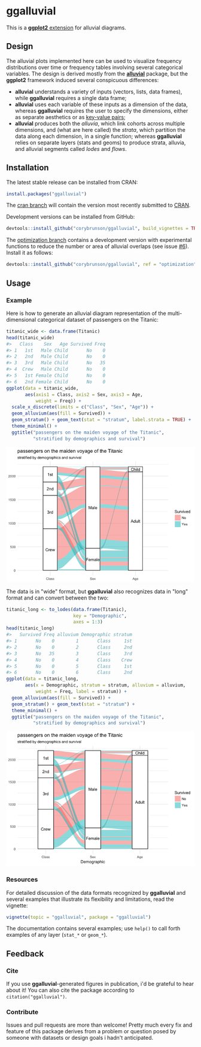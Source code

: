 
<!-- README.md is generated from README.rmd. Please edit that file -->
ggalluvial
==========

<!--
[![CRAN_Status_Badge](http://www.r-pkg.org/badges/version/ggalluvial)](https://cran.r-project.org/package=ggalluvial)
-->
This is a [**ggplot2** extension](http://www.ggplot2-exts.org/) for alluvial diagrams.

Design
------

The alluvial plots implemented here can be used to visualize frequency distributions over time or frequency tables involving several categorical variables. The design is derived mostly from the [**alluvial**](https://github.com/mbojan/alluvial) package, but the **ggplot2** framework induced several conspicuous differences:

-   **alluvial** understands a variety of inputs (vectors, lists, data frames), while **ggalluvial** requires a single data frame;
-   **alluvial** uses each variable of these inputs as a dimension of the data, whereas **ggalluvial** requires the user to specify the dimensions, either as separate aesthetics or as [key-value pairs](http://tidyr.tidyverse.org/);
-   **alluvial** produces both the *alluvia*, which link cohorts across multiple dimensions, and (what are here called) the *strata*, which partition the data along each dimension, in a single function; whereas **ggalluvial** relies on separate layers (stats and geoms) to produce strata, alluvia, and alluvial segments called *lodes* and *flows*.

Installation
------------

The latest stable release can be installed from CRAN:

``` r
install.packages("ggalluvial")
```

The [cran branch](https://github.com/corybrunson/ggalluvial/tree/cran) will contain the version most recently submitted to [CRAN](https://cran.r-project.org/package=ggalluvial).

Development versions can be installed from GitHub:

``` r
devtools::install_github("corybrunson/ggalluvial", build_vignettes = TRUE)
```

The [optimization branch](https://github.com/corybrunson/ggalluvial/tree/optimization) contains a development version with experimental functions to reduce the number or area of alluvial overlaps (see issue [\#6](/../../issues/6)). Install it as follows:

``` r
devtools::install_github("corybrunson/ggalluvial", ref = "optimization")
```

Usage
-----

### Example

Here is how to generate an alluvial diagram representation of the multi-dimensional categorical dataset of passengers on the Titanic:

``` r
titanic_wide <- data.frame(Titanic)
head(titanic_wide)
#>   Class    Sex   Age Survived Freq
#> 1   1st   Male Child       No    0
#> 2   2nd   Male Child       No    0
#> 3   3rd   Male Child       No   35
#> 4  Crew   Male Child       No    0
#> 5   1st Female Child       No    0
#> 6   2nd Female Child       No    0
ggplot(data = titanic_wide,
       aes(axis1 = Class, axis2 = Sex, axis3 = Age,
           weight = Freq)) +
  scale_x_discrete(limits = c("Class", "Sex", "Age")) +
  geom_alluvium(aes(fill = Survived)) +
  geom_stratum() + geom_text(stat = "stratum", label.strata = TRUE) +
  theme_minimal() +
  ggtitle("passengers on the maiden voyage of the Titanic",
          "stratified by demographics and survival")
```

![](man/figures/README-unnamed-chunk-6-1.png)

The data is in "wide" format, but **ggalluvial** also recognizes data in "long" format and can convert between the two:

``` r
titanic_long <- to_lodes(data.frame(Titanic),
                         key = "Demographic",
                         axes = 1:3)
head(titanic_long)
#>   Survived Freq alluvium Demographic stratum
#> 1       No    0        1       Class     1st
#> 2       No    0        2       Class     2nd
#> 3       No   35        3       Class     3rd
#> 4       No    0        4       Class    Crew
#> 5       No    0        5       Class     1st
#> 6       No    0        6       Class     2nd
ggplot(data = titanic_long,
       aes(x = Demographic, stratum = stratum, alluvium = alluvium,
           weight = Freq, label = stratum)) +
  geom_alluvium(aes(fill = Survived)) +
  geom_stratum() + geom_text(stat = "stratum") +
  theme_minimal() +
  ggtitle("passengers on the maiden voyage of the Titanic",
          "stratified by demographics and survival")
```

![](man/figures/README-unnamed-chunk-7-1.png)

### Resources

For detailed discussion of the data formats recognized by **ggalluvial** and several examples that illustrate its flexibility and limitations, read the vignette:

``` r
vignette(topic = "ggalluvial", package = "ggalluvial")
```

The documentation contains several examples; use `help()` to call forth examples of any layer (`stat_*` or `geom_*`).

Feedback
--------

### Cite

If you use **ggalluvial**-generated figures in publication, i'd be grateful to hear about it! You can also cite the package according to `citation("ggalluvial")`.

### Contribute

Issues and pull requests are more than welcome! Pretty much every fix and feature of this package derives from a problem or question posed by someone with datasets or design goals i hadn't anticipated.
